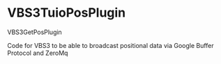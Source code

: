 # VBS3TuioPosPlugin
VBS3GetPosPlugin

Code for VBS3 to be able to broadcast positional data via Google Buffer Protocol and ZeroMq
